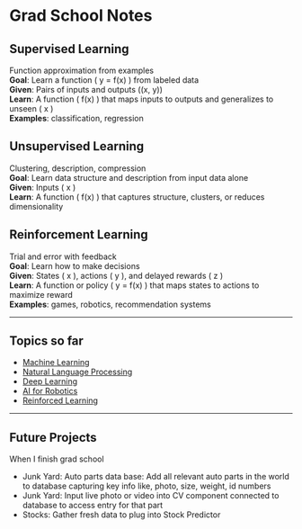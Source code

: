 # Grad School Notes

## **Supervised Learning** 
Function approximation from examples  
**Goal**: Learn a function \( y = f(x) \) from labeled data  
**Given**: Pairs of inputs and outputs \((x, y)\)  
**Learn**: A function \( f(x) \) that maps inputs to outputs and generalizes to unseen \( x \)  
**Examples**: classification, regression

## **Unsupervised Learning**  
Clustering, description, compression  
**Goal**: Learn data structure and description from input data alone  
**Given**: Inputs \( x \)  
**Learn**: A function \( f(x) \) that captures structure, clusters, or reduces dimensionality  

## **Reinforcement Learning**  
Trial and error with feedback  
**Goal**: Learn how to make decisions  
**Given**: States \( x \), actions \( y \), and delayed rewards \( z \)  
**Learn**: A function or policy \( y = f(x) \) that maps states to actions to maximize reward  
**Examples**: games, robotics, recommendation systems
___
## **Topics so far**

- [Machine Learning](ml/index.md)  
- [Natural Language Processing](nlp/index.md)  
- [Deep Learning](dl/index.md)  
- [AI for Robotics](robotics/index.md)  
- [Reinforced Learning](rl/index.md)  

---
## **Future Projects**

When I finish grad school  
- Junk Yard: Auto parts data base: Add all relevant auto parts in the world to database capturing key info like, photo, size, weight, id numbers  
- Junk Yard: Input live photo or video into CV component connected to database to access entry for that part  
- Stocks: Gather fresh data to plug into Stock Predictor  